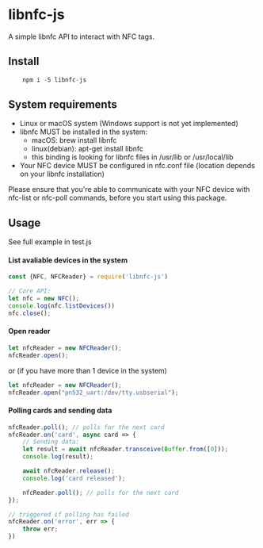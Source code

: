 # libnfc-js
A simple libnfc API to interact with NFC tags.  

## Install
```javascript
    npm i -S libnfc-js
```

## System requirements

* Linux or macOS system (Windows support is not yet implemented)
* libnfc MUST be installed in the system:
  * macOS: brew install libnfc
  * linux(debian): apt-get install libnfc
  * this binding is looking for libnfc files in /usr/lib or /usr/local/lib
* Your NFC device MUST be configured in nfc.conf file (location depends on your libnfc installation)

Please ensure that you're able to communicate with your NFC device with nfc-list or nfc-poll commands, before you start using this package.

## Usage

See full example in test.js

#### List avaliable devices in the system

```javascript
const {NFC, NFCReader} = require('libnfc-js')

// Core API:
let nfc = new NFC();
console.log(nfc.listDevices())
nfc.close();
```

#### Open reader

```javascript
let nfcReader = new NFCReader();
nfcReader.open();
```

or (if you have more than 1 device in the system)

```javascript
let nfcReader = new NFCReader();
nfcReader.open("pn532_uart:/dev/tty.usbserial");
```

#### Polling cards and sending data

``` javascript
nfcReader.poll(); // polls for the next card
nfcReader.on('card', async card => {
    // Sending data:
    let result = await nfcReader.transceive(Buffer.from([0]));
    console.log(result);

    await nfcReader.release();
    console.log('card released');

    nfcReader.poll(); // polls for the next card
});

// triggered if polling has failed
nfcReader.on('error', err => {
    throw err;
})
```
